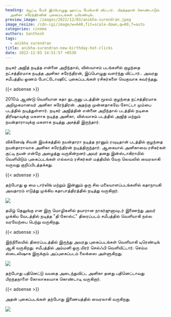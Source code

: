 ```yaml
---
heading: க்யூட்டி பேபி இப்பொழுது ஹாட்டி பேபியாகி விட்டார். பிறந்தநாள் கொண்டாடும்
  அனிகா சுரேந்திரனின் புகைப்படங்கள் டிரெண்டிங்.
preview_image: /images/2022/12/03/anikha-surendran.jpeg
image_resize: /cdn-cgi/image/w=640,fit=scale-down,q=80,f=auto
categories: cinema
authors: Santhosh
tags:
  - anikha surendran
title: anikha-surendran-new-birthday-hot-clicks
date: 2022-12-03 14:51:57 +0530
---
```

நடிகர் அஜித் நடித்த என்னை அறிந்தால், விஸ்வாசம் படங்களில் குழந்தை நட்சத்திரமாக நடித்த அனிகா சுரேந்திரன், இப்பொழுது வளர்ந்து விட்டார்.. அவரது சமீபத்திய  ஓணம் போட்டோஷூட் புகைப்படங்கள் ரசிகர்களை வெகுவாக கவர்ந்தது.

{{< adsense >}}


2010ம் ஆண்டு வெளியான கதா துடருனு படத்தின் மூலம் குழந்தை நட்சத்திரமாக அறிமுகமானவர் அனிகா சுரேந்திரன். அதற்கு முன்னதாகவே சோட்டா மும்பை படத்தில் நடித்துள்ளார். நடிகர் அஜித்தின் என்னை அறிந்தால் படத்தில் நடிகை திரிஷாவுக்கு மகளாக நடித்த அனிகா, விஸ்வாசம் படத்தில் அஜித் மற்றும் நயன்தாராவுக்கு மகளாக நடித்து அசத்தி இருந்தார்.


![](/images/2022/12/03/anikha-surendran-new-birthday-hot-clicks.jpeg)

விக்னேஷ் சிவன் இயக்கத்தில் நயன்தாரா நடித்த நானும் ரவுடிதான் படத்தில் குழந்தை  நயன்தாராவாக அனிகா சுரேந்திரன் நடித்திருந்தார். ஆகையால் அனிகாவை ரசிகர்கள் குட்டி நயன் என்றே அழைத்து வருகின்றனர்.அவர் தனது இன்ஸ்டாகிராமில் வெளியிடும் புகைப்படங்கள் எல்லாம் ரசிகர்கள் மத்தியில் வேற லெவலில் வைரலாகி வருவது குறிப்பிடத்தக்கது.

{{< adsense >}}


தற்போது ஓ மை டார்லிங் மற்றும் இன்னும் ஒரு சில மலையாளப்படங்களில் கதாநாயகி அவதாரம் எடுத்து முக்கிய கதாபாத்திரத்தில் நடித்து வருகிறார். 

![](/images/2022/12/03/anikha-surendran-new-birthday-hot-clicks2.jpeg)

தமிழ் தெலுங்கு என இரு மொழிகளில் தயாரான நாகர்ஜுனாவுடர் இணைந்து  அவர் முக்கிய வேடத்தில் நடித்த "தி கோஸ்ட்" திரைப்படம் சமீபத்தில் வெளியாகி நல்ல வரவேற்பை பெற்று வருகிறது. 

{{< adsense >}}


இந்நிலையில் திரைப்படத்தில் இருந்து அவரது புகைப்படங்கள் வெளியாகி டிரெண்டிங் ஆகி வருகிறது. சமீபத்தில் அம்மனி ஒரு மிரர் செல்ஃபி வெளியிட்டார். செம்ம ஸ்டைலிஷாக இருக்கும் அப்புகைப்படம் லைக்ஸை அள்ளுகிறது.


![](/images/2022/12/03/anikha-surendran-new-birthday-hot-clicks4.jpeg)

தற்போது பதினெட்டு வயதை அடைந்துவிட்ட அனிகா தனது பதினெட்டாவது பிறந்தநாளை கோலாகலமாக கொண்டாடி வருகிறார். 

{{< adsense >}}

அதன் புகைப்படங்கள் தற்போது இணையத்தில் வைரலாகி வருகிறது.

![](/images/2022/12/03/anikha-surendran-new-birthday-hot-clicks6.jpeg)